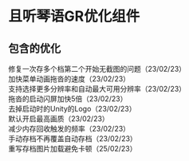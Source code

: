 # 且听琴语GR优化组件

## 包含的优化
修复一次存多个档第二个开始无截图的问题（23/02/23）  
加快菜单动画拖沓的速度（23/02/23）  
支持选择更多分辨率和自动最大可用分辨率（23/02/23）  
拖沓的启动闪屏加快5倍（23/02/23）  
去掉启动时的Unity的Logo（23/02/23）  
默认开启最高画质（23/02/23）  
减少内存回收触发的频率（23/02/23）  
手动存档不再覆盖自动存档（23/02/23）  
重写存档图片加载避免卡顿（25/02/23）  